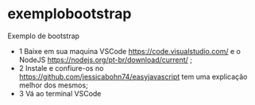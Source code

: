 # exemplobootstrap
Exemplo de bootstrap
- 1 Baixe em sua maquina VSCode https://code.visualstudio.com/ e o NodeJS https://nodejs.org/pt-br/download/current/ ;
- 2 Instale e confiure-os no https://github.com/jessicabohn74/easyjavascript tem uma explicação melhor dos mesmos;
- 3 Vá ao terminal VSCode 
